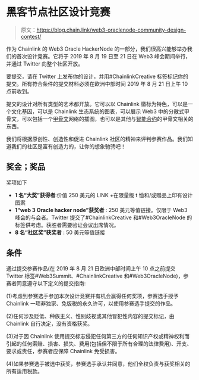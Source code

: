 # 黑客节点社区设计竞赛

> 原文：<https://blog.chain.link/web3-oraclenode-community-design-contest/>

作为 Chainlink 的 Web3 Oracle HackerNode 的一部分，我们很高兴能够举办我们的首次设计竞赛。它将于 2019 年 8 月 19 日至 21 日在 Web3 峰会期间举行，并通过 Twitter 向整个社区开放。

要提交，请在 Twitter 上发布你的设计，并用#ChainlinkCreative 标签标记你的提交。所有符合条件的提交材料必须在欧洲中部时间 2019 年 8 月 21 日上午 10 点前收到。

提交的设计对所有类型的艺术都开放。它可以以 Chainlink 徽标为特色，可以是一个文化基因，可以是 Chainlink 生态系统的图表，可以展示 Web3 中的分散式甲骨文，可以包括一个[甲骨文](https://chain.link/education/blockchain-oracles)网络的插图，也可以是其他与[智能合约](https://chain.link/education/smart-contracts)的甲骨文相关的东西。

我们将根据原创性、创造性和促进 Chainlink 社区的精神来评判参赛作品。我们知道我们的社区是富有创造力的，让你的想象驰骋吧！

## 奖金；奖品

奖项如下

*   **1 名“大奖”获得者**:价值 250 美元的 LINK +在限量版 t 恤和/或赠品上印有设计图案
*   **1“web 3 Oracle hacker node”获奖者** : 250 美元等值链接。仅限于 Web3 峰会的与会者。Twitter 提交了#ChainlinkCreative 和#Web3OracleNode 的标签供考虑。获胜者需要验证会议出席情况。
*   **8 名“社区奖”获奖者** : 50 美元等值链接

## 条件

通过提交参赛作品(在 2019 年 8 月 21 日欧洲中部时间上午 10 点之前提交 Twitter 标签#Web3Summit、#ChainlinkCreative 和#Web3OracleNode)，参赛者同意遵守以下定义的提交指南:

(1)考虑到参赛选手参加本次设计竞赛并有机会赢得任何奖项，参赛选手授予 Chainlink 一项非独家、免版税的永久许可，以使用参赛选手提交的作品。

(2)任何涉及贬低、种族主义、性别歧视或其他冒犯性内容的提交标记，由 Chainlink 自行决定，没有资格获奖。

(3)对于因 Chainlink 使用提交标志侵犯任何第三方的任何知识产权或精神权利而引起的任何索赔、损害、损失、费用(包括但不限于所有合理的法律费用)、开支、要求或责任，参赛者应保障 Chainlink 免受损害。

(4)如果参赛选手被选中获奖，参赛选手承认并同意，他们全权负责与获奖相关的所有适用税款。